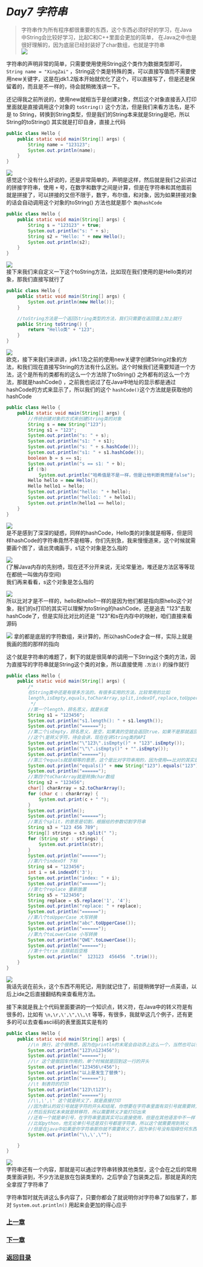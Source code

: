 # ***Day7 字符串***

> 字符串作为所有程序都很重要的东西，这个东西必须好好的学习，在Java中String会比较好学习，比起C和C++里面会更加的简单，
> 在Java之中也是很好理解的，因为底层已经封装好了char数组，也就是字符串  
> ![](image/day7/7.png)

字符串的声明非常的简单，只需要使用使用String这个类作为数据类型即可， `String name = "XingZai"`
，String这个类是特殊的类，可以直接写值而不需要使用new关键字，这是在jdk1.2版本开始就优化了这个，可以直接写了，但是还是保留着的，而且是不一样的，待会就稍微浅讲一下。

还记得我之前所说的，使用new就相当于是创建对象，然后这个对象直接丢入打印里面就是直接调用这个对象的 `toString()`
这个方法，但是我们来看方法名，是不是 to String，转换到String类型，但是我们的String本来就是String是吧，所以String的toString()
其实就是打印自身，直接上代码

```java
public class Hello {
    public static void main(String[] args) {
        String name = "123123";
        System.out.println(name);
    }
}
```

![](image/day7/1.png)  
感觉这个没有什么好说的，还是非常简单的，声明是这样，然后就是我们之前讲过的拼接字符串，使用 `+`
号，在数字和数字之间是计算，但是在字符串和其他面前就是拼接了，可以拼接的又但不限于，数字，布尔值，和对象，因为如果拼接对象的话会自动调用这个对象的toString()
方法也就是那个 `类@hashCode`

```java
public class Hello {
    public static void main(String[] args) {
        String s = "123123" + true;
        System.out.println("s: " + s);
        String s2 = "Hello: " + new Hello();
        System.out.println(s2);
    }
}
```

![](image/day7/2.png)  
接下来我们来自定义一下这个toString方法，比如现在我们使用的是Hello类的对象，那我们直接写就行了

```java
public class Hello {
    public static void main(String[] args) {
        System.out.println(new Hello());
    }

    //toString方法是一个返回String类型的方法，我们只需要在返回值上加上就行
    public String toString() {
        return "Hello类" + "123";
    }
}
```

![](image/day7/3.png)  
欧克，接下来我们来讲讲，jdk1.1及之前的使用new关键字创建String对象的方法，和我们现在直接写String的方法有什么区别。这个时候我们还需要知道一个方法，这个是所有的类都有的这么一个方法除了toString()
之外都有的这么一个方法，那就是hashCode()
，之前我也说过了在Java中地址的显示都是通过hashCode的方式来显示了，所以我们的这个 `hashCode()`这个方法就是获取他的hashCode

```java
public class Hello {
    public static void main(String[] args) {
        //传统创建对象的方式来创建String类的对象
        String s = new String("123");
        String s1 = "123";
        System.out.println("s: " + s);
        System.out.println("s1: " + s1);
        System.out.println("s: " + s.hashCode());
        System.out.println("s1: " + s1.hashCode());
        boolean b = s == s1;
        System.out.println("s == s1: " + b);
        if (!b)
            System.out.println("哈希值是不是一样，但是让他判断竟然是false");
        Hello hello = new Hello();
        Hello hello1 = hello;
        System.out.println("hello: " + hello);
        System.out.println("hello1: " + hello1);
        System.out.println(hello1 == hello);
    }
}
```

![](image/day7/4.png)  
是不是感到了深深的疑惑，同样的hashCode，Hello类的对象就是相等，但是同样hashCode的字符串竟然不是相等，你们先别急，我来慢慢道来，这个时候就需要画个图了，请出灵魂画手，s1这个对象是怎么指的

![](image/day7/5.png)  
(了解Java内存的先别喷，现在还不分开来说，无论常量池，堆还是方法区等等现在都统一叫做内存空间)  
我们再来看看，s这个对象是怎么指的

![](image/day7/6.png)  
所以比对才是不一样的，hello和hello1一样的是因为他们都是指向原hello这个对象，我们的s打印的其实可以理解为toString的hashCode，还是追去
"123"去取hashCode了，但是实际比对比的还是 "123"和s在内存中的映射，咱们直接来看源码

![](image/day7/8.png)
拿的都是底层的字符数组，来计算的，所以hashCode才会一样，实际上就是我画的图的那样的指向

这个就是字符串的难题了，剩下的就是很简单的调用一下String这个类的方法，因为直接写的字符串就是String这个类的对象，所以直接使用
`.方法()` 的操作就行

```java
public class Hello {
    public static void main(String[] args) {
        /*
        在String类中还是有很多方法的，有很多实用的方法，比较常用的比如
        length,isEmpty,equals,toCharArray,split,indexOf,replace,toUpperCase,toLowerCase,trim
         */
        //第一个length，顾名思义，就是长度
        String s1 = "123456";
        System.out.println("s1.length(): " + s1.length());
        System.out.println("======");
        //第二个isEmpty，顾名思义，是空，如果真的空就会返回true，如果不是那就返回false
        //这个\是转义字符，待会会讲，现在在讲String类的API
        System.out.println("\"123\".isEmpty()" + "123".isEmpty());
        System.out.println("\"\".isEmpty()" + "".isEmpty());
        System.out.println("======");
        //第三个equals就是相等的意思，这个是比对字符串用的，因为使用==比对的其实是hashCode
        System.out.println("equals()" + new String("123").equals("123"));
        System.out.println("======");
        //第四个toCharArray就是转换char数组
        String s2 = "123456";
        char[] charArray = s2.toCharArray();
        for (char c : charArray) {
            System.out.print(c + " ");
        }
        System.out.println();
        System.out.println("======");
        //第五个split，的意思是切割，根据给的参数切割字符串
        String s3 = "123 456 789";
        String[] strings = s3.split(" ");
        for (String str : strings) {
            System.out.println(str);
        }
        System.out.println("======");
        //第六个indexOf 下标
        String s4 = "123456";
        int i = s4.indexOf('3');
        System.out.println("index: " + i);
        System.out.println("======");
        //第七个replace 重新放置
        String s5 = "123456";
        String replace = s5.replace('1', '4');
        System.out.println("replace: " + replace);
        System.out.println("======");
        //第八个toUpperCase 大写转换
        System.out.println("abc".toUpperCase());
        System.out.println("======");
        //第九个toLowerCase 小写转换
        System.out.println("QWE".toLowerCase());
        System.out.println("======");
        //第十个trim 去除前后空格
        System.out.println("  123123  456456  ".trim());
    }
}
```

![](image/day7/9.png)  
我话先说在前头，这个东西不用死记，用到就记住了，前提稍微学好一点英语，以后上ide之后直接翻结构来查看用方法。

接下来就是我上个代码里面要讲的一个知识点，转义符，在Java中的转义符是有很多的，比如有 `\n,\r,\',\",\\,\t`
等等，有很多，我就举这几个例子，还有更多的可以去查看ascii码的表里面其实是有的

```java
public class Hello {
    public static void main(String[] args) {
        //\n 换行，这个很熟悉，因为在println的末尾会自动添上这么一个，当然也可以手动添加
        System.out.println("123\n123456");
        System.out.println("======");
        //\r 这个是做回车作用的，单个时候就是回到这一行的开头
        System.out.println("123456\r456");
        System.out.println("以上是发生了替换");
        System.out.println("======");
        //\t 制表符的打印
        System.out.println("123\t123");
        System.out.println("======");
        //\\,\',\" 这个就是转义了，就是直接打印
        //因为默认的双引号就是字符的开头和结尾，你想要在字符串里面有双引号就需要转义
        //然后反斜杠本来就是转移符，所以需要转义才能打印出来
        //还有一个就是单引号，在字符串里面其实可以直接使用，但是在其他语言中不一样
        //比如python，他无论单引号还是双引号都是字符串，所以这个就需要用到转义
        //但是在java中如果是你字符串那你就不需要转义了，因为单引号没有阻碍任何东西
        System.out.println("\\,\',\"");

    }
}
```

![](image/day7/10.png)  
字符串还有一个内容，那就是可以通过字符串转换其他类型，这个会在之后的常用类里面讲到，不少方法是放在包装类里的，之后学会了包装类之后，那就是真的完全拿捏了字符串了

字符串暂时就先讲这么多内容了，只要你都会了就说明你对字符串了如指掌了，那对 `System.out.println()` 用起来会更加的得心应手

### [上一章](day6.md)

### [下一章](day8.md)

### [返回目录](README.md)